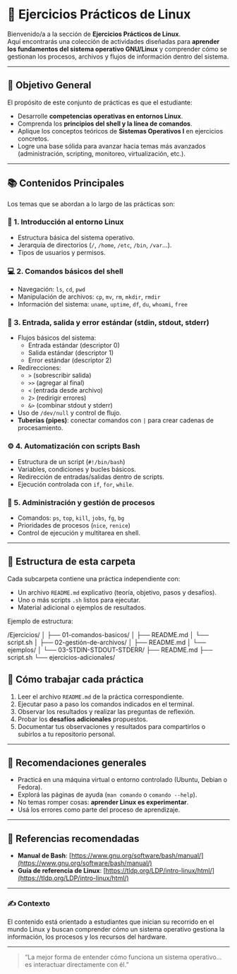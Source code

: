 # 🧠 Ejercicios Prácticos de Linux

Bienvenido/a a la sección de **Ejercicios Prácticos de Linux**.  
Aquí encontrarás una colección de actividades diseñadas para **aprender los fundamentos del sistema operativo GNU/Linux** y comprender cómo se gestionan los procesos, archivos y flujos de información dentro del sistema.

---

## 🎯 Objetivo General

El propósito de este conjunto de prácticas es que el estudiante:
- Desarrolle **competencias operativas en entornos Linux**.
- Comprenda los **principios del shell y la línea de comandos**.
- Aplique los conceptos teóricos de **Sistemas Operativos I** en ejercicios concretos.
- Logre una base sólida para avanzar hacia temas más avanzados (administración, scripting, monitoreo, virtualización, etc.).

---

## 📚 Contenidos Principales

Los temas que se abordan a lo largo de las prácticas son:

### 🧩 1. Introducción al entorno Linux
- Estructura básica del sistema operativo.
- Jerarquía de directorios (`/`, `/home`, `/etc`, `/bin`, `/var`...).
- Tipos de usuarios y permisos.

### 💻 2. Comandos básicos del shell
- Navegación: `ls`, `cd`, `pwd`
- Manipulación de archivos: `cp`, `mv`, `rm`, `mkdir`, `rmdir`
- Información del sistema: `uname`, `uptime`, `df`, `du`, `whoami`, `free`

### 🧮 3. Entrada, salida y error estándar (stdin, stdout, stderr)
- Flujos básicos del sistema:
  - Entrada estándar (descriptor 0)
  - Salida estándar (descriptor 1)
  - Error estándar (descriptor 2)
- Redirecciones:
  - `>`  (sobrescribir salida)
  - `>>` (agregar al final)
  - `<`  (entrada desde archivo)
  - `2>` (redirigir errores)
  - `&>` (combinar stdout y stderr)
- Uso de `/dev/null` y control de flujo.
- **Tuberías (pipes)**: conectar comandos con `|` para crear cadenas de procesamiento.

### ⚙️ 4. Automatización con scripts Bash
- Estructura de un script (`#!/bin/bash`)
- Variables, condiciones y bucles básicos.
- Redirección de entradas/salidas dentro de scripts.
- Ejecución controlada con `if`, `for`, `while`.

### 🧰 5. Administración y gestión de procesos
- Comandos: `ps`, `top`, `kill`, `jobs`, `fg`, `bg`
- Prioridades de procesos (`nice`, `renice`)
- Control de ejecución y multitarea en shell.

---

## 📁 Estructura de esta carpeta

Cada subcarpeta contiene una práctica independiente con:
- Un archivo `README.md` explicativo (teoría, objetivo, pasos y desafíos).
- Uno o más scripts `.sh` listos para ejecutar.
- Material adicional o ejemplos de resultados.

Ejemplo de estructura:

/Ejercicios/
│
├── 01-comandos-basicos/
│ ├── README.md
│ └── script.sh
│
├── 02-gestión-de-archivos/
│ ├── README.md
│ └── ejemplos/
│
└── 03-STDIN-STDOUT-STDERR/
├── README.md
├── script.sh
└── ejercicios-adicionales/

## 🧩 Cómo trabajar cada práctica

1. Leer el archivo `README.md` de la práctica correspondiente.  
2. Ejecutar paso a paso los comandos indicados en el terminal.  
3. Observar los resultados y realizar las preguntas de reflexión.  
4. Probar los **desafíos adicionales** propuestos.  
5. Documentar tus observaciones y resultados para compartirlos o subirlos a tu repositorio personal.

---

## 🧭 Recomendaciones generales

- Practicá en una máquina virtual o entorno controlado (Ubuntu, Debian o Fedora).
- Explorá las páginas de ayuda (`man comando` o `comando --help`).
- No temas romper cosas: **aprender Linux es experimentar**.
- Usá los errores como parte del proceso de aprendizaje.

---

## 📖 Referencias recomendadas

- **Manual de Bash**: [https://www.gnu.org/software/bash/manual/](https://www.gnu.org/software/bash/manual/)
- **Guía de referencia de Linux**: [https://tldp.org/LDP/intro-linux/html/](https://tldp.org/LDP/intro-linux/html/)
---

### ✍️ Contexto


El contenido está orientado a estudiantes que inician su recorrido en el mundo Linux y buscan comprender cómo un sistema operativo gestiona la información, los procesos y los recursos del hardware.

---

> “La mejor forma de entender cómo funciona un sistema operativo…  
> es interactuar directamente con él.”


